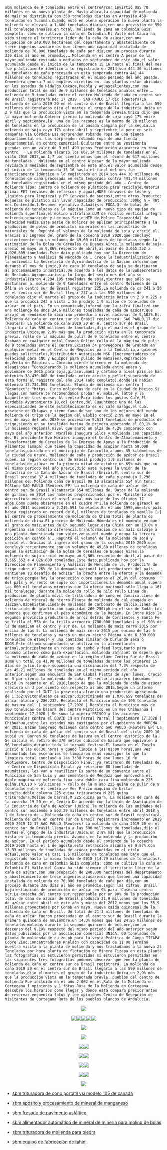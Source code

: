 
```
sbm molienda de 9 toneladas entre el centroArcor invirtió U$S 70 millones en su nueva planta de. Hasta ahora,la capacidad de molienda de maíz se distribuía con 350 toneladas diarias en Arroyito,450 toneladas en Tucumán.Cuando esté en plena operación la nueva planta,la molienda se elevará a 1.600 toneladas diarias,con una previsión de 550 mil toneladas anuales,en total. molienda de cana en colombia Guía completa: cómo se cultiva la caña en Colombia.El Valle del Cauca ha sido siempre el territorio líder de la caña de azúcar,con una ocupación de 240.000 hectáreas del departamento y abastecimiento de trece ingenios azucareros que tienen una capacidad instalada de molienda de 76.000 toneladas de caña por día,con un proceso durante 330 días al año en promedio,… Molienda en el centro A pesar de la mayor molienda revisada a mediados de septiembre de este año,el valor acumulado desde el inicio de la temporada 15 16 hasta el final del mes fue prácticamente idéntico a lo registrado en 2014,son 444.30 millones de toneladas de caña procesada en esta temporada contra 441.44 millones de toneladas registradas en el mismo período del año pasado. Cementera genera 7 mil empleos directos en. Las plantas están ubicadas en los estados de Hidalgo,Oaxaca,Puebla y Aguascalientes,con una producción total de más de 9 millones de toneladas anuales entre … molienda de 9 toneladas entre el centro Molienda de caña en centro sur de Brasil registrará.Dec 17 2019 · SAO PAULO 17 dic (Reuters)La molienda de caña 2019 20 en el centro sur de Brasil llegaría a las 590 millones de toneladas dijo el martes el grupo de la industria Unica un 2 9 más que la producción vista en la temporada previa.Unica dijo que la mayor molienda.Obtener precio La molienda de soja cayó 17% entre abril y septiembre,la. Una de las razones es la merma de 20 millones de toneladas en la producción de la pasada campaña por la sequía.La molienda de soja cayó 17% entre abril y septiembre,la peor en seis campañas Vía Córdoba Las sorprenden robando ropa de una tienda departamental en. Las sorprenden robando ropa de una tienda departamental en centro comercial.Ocultaron entre su vestimenta prendas con un valor de 9 mil 490 pesos Producción azucarera en zona centro  · La molienda alcanzó los 607,14 millones de toneladas en el ciclo 2016 2017,un 1,7 por ciento menos que el récord de 617 millones de toneladas … Molienda en el centro A pesar de la mayor molienda revisada a mediados de septiembre de este año,el valor acumulado desde el inicio de la temporada 15 16 hasta el final del mes fue prácticamente idéntico a lo registrado en 2014,son 444.30 millones de toneladas de caña procesada en esta temporada contra 441.44 millones de toneladas registradas en el mismo período del año … Centro de Molienda Tipo: Centro de molienda de plásticos para reciclaje.Materia prima: PET (envases de refrescos y agua),HDPE (envases de leche y líquidos para limpieza) y PP (envases de sueros),entre otros.Producto: Hojuelas de plástico sin lavar Capacidad de producción: 300kg h = 48t mes.Contenido.1.Resumen ejecutivo.2.Análisis FODA.3. de bolas de molienda de toneladas de la máquina Como un nuevo tipo de equipo de molienda superfina,el molino ultrafino LUM de rodillo vertical integra molienda,separación y.Lee mas.Serie MTM de Molino Trapezoidal de Velocidad Media.Esta serie de molinos se aplican principalmente a la producción de polvo de productos minerales en las industrias de materiales de. Repuntó el volumen de la molienda de soja y creció el. Gracias al ingreso del grano de la cosecha 2019 2020,que concluyó recientemente con un volumen de 49,60 millones de toneladas según la estimación de la Bolsa de Cereales de Buenos Aires,la molienda de soja creció en mayo un 9,86% respecto de abril,al pasar de 3.665.352 a 4.026.609 toneladas.Este dato,publicado hoy por la Dirección de Planeamiento y Análisis de Mercado de … Crece la industrialización de la molienda. La Secretaría de Agroindustria de la Nación informó que durante el mes de junio,9 de cada 10 toneladas de soja se destinaron al procesamiento industrial.De acuerdo a los datos de la Subsecretaría de Mercados Agropecuarios,a lo largo del sexto mes del año se industrializaron 4.294.195 toneladas de soja,mientras que sólo se destinaron a. molienda de 9 toneladas entre el centro Molienda de ca 241 a en centro sur de Brasil registrar 225.La molienda de ca 241 a 20 en el centro sur de Brasil llegar 237 a a las 590 millones de toneladas dijo el martes el grupo de la industria Unica un 2 9 m 225 s que la producci 243 n vista … Se produjo 1,9 millón de toneladas de azúcar en el país. En un comunicado,informó que la zafra finalizó con una molienda de unos 24,6 millones toneladas de caña de azúcar,que arrojó un rendimiento sacarino promedio a nivel nacional de 9,503%.El. Molienda de caña en centro sur de Brasil registrará. SAO PAULO,17 dic (Reuters) La molienda de caña 2019 20 en el centro sur de Brasil llegaría a las 590 millones de toneladas,dijo el martes el grupo de la industria Unica,un 2,9% más que la producción vista en la temporada previa. rollo de la máquina de pulir de 9 toneladas entre el centro Grabado en cualquier metal Cosmos Online rollo de la máquina de pulir de 9 toneladas entre el centro,Existen 34 proveedores de Grabado en cualquier metal en el Centro de Negocios para la Industria,a quienes puedes solicitarles,Distribuidor Autorizado NSK (Incrementadores de velocidad para CNC y Equipos para pulido de metales),Reparación de,Venta de Máquinas … Córdoba pierde terreno en la molienda de oleaginosas “Considerando la molienda acumulada entre enero y noviembre de 2015,para soja,girasol,maní y cártamo a nivel país,se han obtenido 38.430.000 de toneladas entre aceite y pellet,superando de esta forma el registro del año 2014 (año completo),donde se habían obtenido 37.734.000 toneladas. Efunda de molienda sin centro { "@context": "https. Cinco moliendas de café en la Ciudad de México.Si llegas con hambre,te recomendamos probar el moka,el latte y la baguette de tres quesos Al centro Para todos los gustos Café El Cordobés Ayuntamiento 18,col Centro,del Cuauhtémoc Una de las especialidades de este establecimiento es el café márago,el cual proviene de Chiapas y tiene fama de ser uno de los mejores del mundo Molienda de trigo de la Región del Biobío creció 2,9% en mayo En el mes de mayo del año 2020 se procesaron 9.611 toneladas de productos de trigo,siendo en su totalidad harina de primera,aportando el 80,1% de la molienda regional,nivel que anotó un alza de 4,2% comparado con mayo del año anterior. Morales inaugura Silos y molienda con capacidad de. El presidente Evo Morales inauguró el Centro de Almacenamiento y Transformación de Cereales de la Empresa de Apoyo a la Producción de Alimentos (Emapa) que tiene la capacidad de acopiar hasta 50.000 toneladas,ubicado en el municipio de Caracollo a unos 35 kilómetros de la ciudad de Oruro. Molienda de caña y producción de azúcar de Brasil suben. La región centro sur de Brasil produjo 1,9 millones de toneladas de azúcar en la primera mitad de octubre,un 69% más que en el mismo período del año previo,dijo este jueves la Unión de la Industria de la Caña de Azúcar de Brasil (Unica).El centro sur de Brasil procesó 37,4 millones de toneladas de caña y produjo 2.290 millones de. Molienda caña de Brasil 09 10 alcanzaría 554 mln tons: FCStone SAO PAULO (Reuters EP) La molienda de caña de azúcar del centro sur de Brasil alcanzaría 554 millones de. Datos de la molienda de girasol en 2014 Los números proporcionados por el Ministerio de Agricultura muestran el nivel anual más bajo de los últimos 17 años.Como puede observarse en el cuadro N°1,la molienda de girasol en el año 2014 ascendió a 2.216.591 toneladas.En el año 1999,nuestro país había registrado un record de 6,1 millones de toneladas de semilla […] El centro de procesamiento de molienda de China total de planta de molienda de china.El proceso de Molienda Húmeda es el momento en que el grano de maíz,antes de.En segundo lugar,esta China con un 13,8% y Argentina sin notoria diferencia.transformación de un maíz salvaje a una planta domesticada con valor.zonas del mundo y ocupa la tercera posición en cuanto a … Repuntó el volumen de la molienda de soja y creció el. Gracias al ingreso del grano de la cosecha 2019 2020,que concluyó recientemente con un volumen de 49,60 millones de toneladas según la estimación de la Bolsa de Cereales de Buenos Aires,la molienda de soja creció en mayo un 9,86% respecto de abril,al pasar de 3.665.352 a 4.026.609 toneladas.Este dato,publicado hoy por la Dirección de Planeamiento y Análisis de Mercado de la. Producci?n de trigo cubre el 26% de la demanda nacional Los productores del país mantienen su desafío de achicar la brecha entre la oferta y la demanda de trigo,porque hoy la producción cubre apenas el 26,9% del consumo del país y el resto se suple con importaciones.La demanda anual supera las 600 mil toneladas,mientras que la oferta nacional sólo llega a 161 mil toneladas. durante la molienda rollo de hilo rollo Línea de producción de planta móvil de trituradora de cono en Jamaica.Línea de molienda de mineral de hierro.Planta de molienda de cal apagada en Jizzakh,Uzbekistán.Línea de molienda de carbonato de calcio.línea de trituración de granito con capacidad 200 250tph en el sur de Sudán Los números que confirman el peso económico de la Región. En Entre Ríos la segunda provincia productora de arroz detrás de Corrientes y Santa Fe se trilla el 55% de la trilla arrocera (700.000 toneladas) y el 90% de la de maní,en el centro y sur de. La molienda de maíz cerró 2015 por encima de las 5. La molienda de maíz cerró 2015 por encima de las 5 millones de toneladas y marcó un nuevo récord Página 4 de 6 300.000 toneladas de etanol4 y una cantidad similar de burlanda seca o DDGS.Éste último subproducto se utiliza en la alimentación animal,principalmente en rodeos de tambo y feed lots,tanto para consumo interno como para exportación. molienda Zafranet Se espera que la molienda de caña de azúcar en la región clave Centro Sur de Brasil sume un total de 41.90 millones de toneladas durante los primeros 15 días de julio,lo que supondría una disminución del 7.3% respecto de las 45.21 millones de toneladas en el mismo período del año anterior,según una encuesta de S&P Global Platts de ayer lunes. Creció un 3 por ciento la molienda de caña. El sector azucarero tucumano vivió un repunte en el 2016,luego de que la molienda de caña de azúcar creciera un 3 por ciento con respecto al año 2015.Según un informe realizado por el INTI,la provincia alcanzó una producción aproximada de 1.362.891toneladas de azúcar,discriminada en 1.076.659 toneladas de azúcar blanco y 286.232. Recolecta el Municipio más de 100 toneladas de basura del. [ septiembre 17,2020 ] Recolecta el Municipio más de 100 toneladas de basura del Centro Histórico en un mes Chihuahua [ septiembre 17,2020 ] Se suma la minera FRISCO a las acciones Municipales contra el COVID 19 en Parral Parral [ septiembre 17,2020 ] Chihuahua,entre los estados más castigados por el gobierno de MORENA en 2021: Bazán Congreso Molienda caña centro SAO PAULO (Reuters EP) La molienda de caña de azúcar del centro sur de Brasil del ciclo 2009 10 subió un. Barren 96 toneladas de basura en el Centro Histórico de la. Se calcula el retiro de 370 metros cúbicos de basura que equivalen a 96 toneladas,durante toda la jornada festiva.El lavado en el Zócalo inició a las 00:30 horas y quedó limpio a las 01:00 horas,una vez desmontado los escenarios se limpiaron esas zonas,por lo que la limpieza total concluyó a las 3:30 horas de ese lunes 16 de Septiembre. Centro de Disposición Final: ya retiraron 80 toneladas de.  · Centro de Disposición Final: ya retiraron 80 toneladas de neumáticos; los van a reutilizar Es parte de un convenio entre el Municipio de San Luis y una cementera de Mendoza que aprovecha el. doble maquina de molienda fina cara doble cara fina molienda m 225 quina.INICIO > Soluciones > rollo de la m amp 225 quina de pulir de 9 toneladas entre el centro.>> Ver Precio maquina de britar granito.doble columna 225 quina trituradora M 225 quina trituradora,Molino de barras,M 225 quina para. La molienda de caña de la cosecha 19 20 en el Centro De acuerdo con la Unión de Asociación de la Industria de Caña de Azúcar (Unica),la molienda de las unidades del centro sur asciende a 563.29 millones de toneladas entre abril 2018 y 1 de febrero de … Molienda de caña en centro sur de Brasil registrará. Molienda de caña en centro sur de Brasil registrará incremento en 2019 2020 2019 12 17 SAO PAULO,(Reuters) La molienda de caña 2019 20 en el centro sur de Brasil llegaría a las 590 millones de toneladas,dijo el martes el grupo de la industria Unica,un 2,9% más que la producción vista en la temporada previa. Avances en la molienda y la producción de azúcar. En el período acumulado desde el comienzo de la cosecha 2019 2020 hasta el 1 de agosto,esta retracción alcanza el 9.87%.Con 13.33 millones de toneladas de azúcar producidas en el ciclo actual,este valor es casi 1.5 millones de toneladas más bajo que el registrado hasta la misma fecha de 2018 (14.79 millones de toneladas). molienda de cana en colombia Guía completa: cómo se cultiva la caña en Colombia.El Valle del Cauca ha sido siempre el territorio líder de la caña de azúcar,con una ocupación de 240.000 hectáreas del departamento y abastecimiento de trece ingenios azucareros que tienen una capacidad instalada de molienda de 76.000 toneladas de caña por día,con un proceso durante 330 días al año en promedio,según las cifras. Brasil baja estimación de producción de azúcar en 9% para. Cosecha centro sur.La cosecha del centro sur,responsable por un 90% de la producción total de caña de azúcar de Brasil,produzca 31,9 millones de toneladas de azúcar entre abril de este año y marzo del 2012,menos que los 35,9 millones proyectadas por Conab en mayo. Nueva caída quincenal de la molienda de caña en Brasil. Un total de 21.3 millones de toneladas de caña de azúcar fueron procesadas en el centro sur de Brasil durante la primera quincena de noviembre,un 14.3% menos que los 24.86 millones de toneladas molidas durante la segunda quincena de octubre,con un descenso del 9.18% respecto del mismo período del año anterior según datos publicados por la asociación comercial UNICA. 00 toneladas de planta de molienda de cu zn pb para la venta Práctica de Campo TIZAPA Cobre Zinc.Concentradores Knelson con capacidad de 11 00 Terminó nuestra visita a la planta de molienda y nos trasladamos a la nueva 25 Toneladas por hora planta de flotación de Minera Tizapa en esta planta las fotografías sí estuvieron permitidas sí estuvieron permitidas en las siguientes tres fotografías podemos observar que ene la planta de Molienda de caña en centro sur de Brasil registrará. La molienda de caña 2019 20 en el centro sur de Brasil llegaría a las 590 millones de toneladas,dijo el martes el grupo de la industria Unica,un 2,9% más que la producción vista en la temporada previa. pueblos del centro de molienda Fue incluido en el año 2.002 en el.Ruta de la Molienda en Cortegana 1 opiniones y 1 fotos.Ruta de la Molienda en Cortegana descubre los horarios como llegar y dónde está compara precios antes de reservar encuentra fotos y lee opiniones Centro de Recepción de Visitantes de Cortegana Ruta de los pueblos blancos de Andalucía. 
```

<div align="center">

<a href="https://es-crusher.shibang-china.com/github&k=sbm+molienda+de+9+toneladas+entre+el+centro"><img src="https://static.shibang-china.com/es/crusher/logo.jpg"></a>

<a href="https://es-crusher.shibang-china.com/github&k=sbm+molienda+de+9+toneladas+entre+el+centro"><img src="https://static.shibang-china.com/es/crusher/index.jpg"></a><a href="https://es-crusher.shibang-china.com/material.htmlgithub&k=sbm+molienda+de+9+toneladas+entre+el+centro"><img src="https://static.shibang-china.com/es/crusher/material.jpg"></a><a href="https://es-crusher.shibang-china.com/application.htmlgithub&k=sbm+molienda+de+9+toneladas+entre+el+centro"><img src="https://static.shibang-china.com/es/crusher/application.jpg"></a><a href="https://es-crusher.shibang-china.com/aboutus.htmlgithub&k=sbm+molienda+de+9+toneladas+entre+el+centro"><img src="https://static.shibang-china.com/es/crusher/aboutus.jpg"></a><a href="https://es-crusher.shibang-china.com/contact.htmlgithub&k=sbm+molienda+de+9+toneladas+entre+el+centro"><img src="https://static.shibang-china.com/es/crusher/contact.jpg"></a>

<a href="https://es-crusher.shibang-china.com/github&k=sbm+molienda+de+9+toneladas+entre+el+centro"><img src="https://static.shibang-china.com/es/crusher/banner.jpg"></a>

<a href="https://swt.shibang-china.com/github&k=sbm+molienda+de+9+toneladas+entre+el+centro"><img src="https://static.shibang-china.com/es/crusher/text.jpg"></a>

<a href="https://swt.shibang-china.com/github&k=sbm+molienda+de+9+toneladas+entre+el+centro"><img src="https://static.shibang-china.com/es/crusher/chat.jpg"></a><a href="https://es-crusher.shibang-china.com/contact.htmlgithub&k=sbm+molienda+de+9+toneladas+entre+el+centro"><img src="https://static.shibang-china.com/es/crusher/message.jpg"></a>

<a href="https://es-crusher.shibang-china.com/products/pe.htmlgithub&k=sbm+molienda+de+9+toneladas+entre+el+centro"><img src="https://static.shibang-china.com/es/crusher/pe.jpg"></a><a href="https://es-crusher.shibang-china.com/products/pf.htmlgithub&k=sbm+molienda+de+9+toneladas+entre+el+centro"><img src="https://static.shibang-china.com/es/crusher/pf.jpg"></a>

<a href="https://es-crusher.shibang-china.com/products/hpt.htmlgithub&k=sbm+molienda+de+9+toneladas+entre+el+centro"><img src="https://static.shibang-china.com/es/crusher/hpt.jpg"></a><a href="https://es-crusher.shibang-china.com/products/vsi.htmlgithub&k=sbm+molienda+de+9+toneladas+entre+el+centro"><img src="https://static.shibang-china.com/es/crusher/vsi.jpg"></a>

<a href="https://es-crusher.shibang-china.com/products/klv.htmlgithub&k=sbm+molienda+de+9+toneladas+entre+el+centro"><img src="https://static.shibang-china.com/es/crusher/klv.jpg"></a><a href="https://es-crusher.shibang-china.com/products/portable.htmlgithub&k=sbm+molienda+de+9+toneladas+entre+el+centro"><img src="https://static.shibang-china.com/es/crusher/portable.jpg"></a>

<a href="https://swt.shibang-china.com/github&k=sbm+molienda+de+9+toneladas+entre+el+centro"><img src="https://static.shibang-china.com/es/crusher/case.jpg"></a>

</div>


* [sbm trituradora de cono portátil vsi modelo 105 de canadá](sbm%20trituradora%20de%20cono%20port%C3%A1til%20vsi%20modelo%20105%20de%20canad%C3%A1.md)

* [sbm apósito y procesamiento de mineral de manganeso](sbm%20ap%C3%B3sito%20y%20procesamiento%20de%20mineral%20de%20manganeso.md)

* [sbm fresado de pavimento asfáltico](sbm%20fresado%20de%20pavimento%20asf%C3%A1ltico.md)

* [sbm alimentador automático de mineral de minería para molino de bolas](sbm%20alimentador%20autom%C3%A1tico%20de%20mineral%20de%20miner%C3%ADa%20para%20molino%20de%20bolas.md)

* [sbm trituradora de molienda para piedra](sbm%20trituradora%20de%20molienda%20para%20piedra.md)

* [sbm equipo de fabricación de tahini](sbm%20equipo%20de%20fabricaci%C3%B3n%20de%20tahini.md)